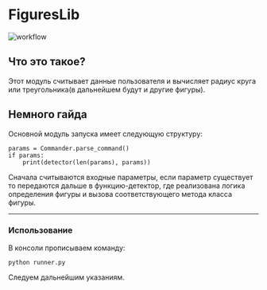 # FiguresLib
![workflow](https://github.com/DRyD3X/figures/actions/workflows/main.yml/badge.svg) 

## Что это такое? ##
Этот модуль считывает данные пользователя и вычисляет радиус круга или треугольника(в дальнейшем будут и другие фигуры).

## Немного гайда ##
Основной модуль запуска имеет следующую структуру:

	params = Commander.parse_command()
    if params:
        print(detector(len(params), params))


Сначала считываются входные параметры, если параметр существует то передаются дальше в функцию-детектор,
где реализована логика определения фигуры и вызова соответствующего метода класса фигуры.


----------



### Использование ###

В консоли прописываем команду:

	python runner.py

Следуем дальнейшим указаниям.
